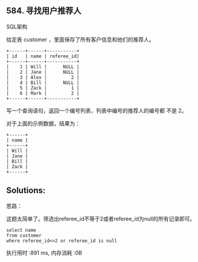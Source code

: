 ## 584. 寻找用户推荐人
SQL架构

给定表 customer ，里面保存了所有客户信息和他们的推荐人。
```
+------+------+-----------+
| id   | name | referee_id|
+------+------+-----------+
|    1 | Will |      NULL |
|    2 | Jane |      NULL |
|    3 | Alex |         2 |
|    4 | Bill |      NULL |
|    5 | Zack |         1 |
|    6 | Mark |         2 |
+------+------+-----------+
```
写一个查询语句，返回一个编号列表，列表中编号的推荐人的编号都 不是 2。

对于上面的示例数据，结果为：
```
+------+
| name |
+------+
| Will |
| Jane |
| Bill |
| Zack |
+------+
```

## Solutions:
思路：

这题太简单了。筛选出referee_id不等于2或者referee_id为null的所有记录即可。
```
select name 
from customer
where referee_id<>2 or referee_id is null
```
执行用时 :891 ms, 内存消耗 :0B
